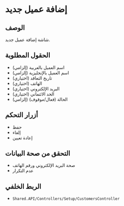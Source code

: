 # إضافة عميل جديد

## الوصف
شاشة إضافة عميل جديد.

## الحقول المطلوبة
- اسم العميل بالعربية (إلزامي)
- اسم العميل بالإنجليزية (إلزامي)
- تاريخ التعاقد (اختياري)
- الهاتف (اختياري)
- البريد الإلكتروني (اختياري)
- الحد الائتماني (اختياري)
- الحالة (فعال/موقوف) (إلزامي)

## أزرار التحكم
- حفظ
- إلغاء
- إعادة تعيين

## التحقق من صحة البيانات
- صحة البريد الإلكتروني ورقم الهاتف
- عدم التكرار

## الربط الخلفي
- `Shared.API/Controllers/Setup/CustomersController`
